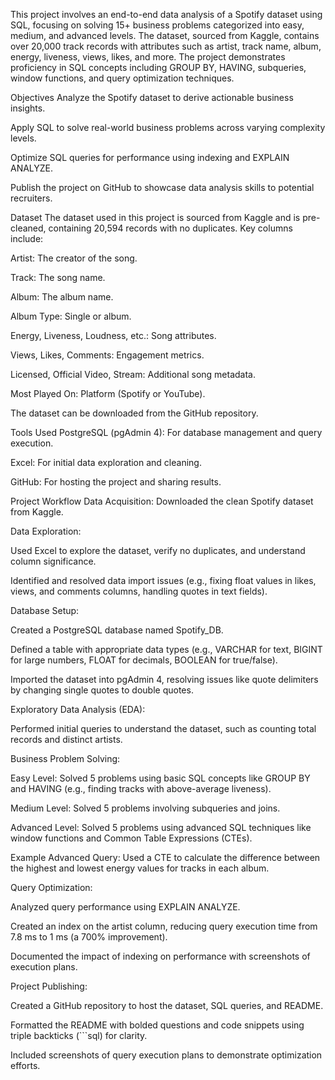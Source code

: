 This project involves an end-to-end data analysis of a Spotify dataset using SQL, focusing on solving 15+ business problems categorized into easy, medium, and advanced levels. The dataset, sourced from Kaggle, contains over 20,000 track records with attributes such as artist, track name, album, energy, liveness, views, likes, and more. The project demonstrates proficiency in SQL concepts including GROUP BY, HAVING, subqueries, window functions, and query optimization techniques.

Objectives
Analyze the Spotify dataset to derive actionable business insights.

Apply SQL to solve real-world business problems across varying complexity levels.

Optimize SQL queries for performance using indexing and EXPLAIN ANALYZE.

Publish the project on GitHub to showcase data analysis skills to potential recruiters.

Dataset
The dataset used in this project is sourced from Kaggle and is pre-cleaned, containing 20,594 records with no duplicates. Key columns include:

Artist: The creator of the song.

Track: The song name.

Album: The album name.

Album Type: Single or album.

Energy, Liveness, Loudness, etc.: Song attributes.

Views, Likes, Comments: Engagement metrics.

Licensed, Official Video, Stream: Additional song metadata.

Most Played On: Platform (Spotify or YouTube).

The dataset can be downloaded from the GitHub repository.

Tools Used
PostgreSQL (pgAdmin 4): For database management and query execution.

Excel: For initial data exploration and cleaning.

GitHub: For hosting the project and sharing results.

Project Workflow
Data Acquisition: Downloaded the clean Spotify dataset from Kaggle.

Data Exploration:

Used Excel to explore the dataset, verify no duplicates, and understand column significance.

Identified and resolved data import issues (e.g., fixing float values in likes, views, and comments columns, handling quotes in text fields).

Database Setup:

Created a PostgreSQL database named Spotify_DB.

Defined a table with appropriate data types (e.g., VARCHAR for text, BIGINT for large numbers, FLOAT for decimals, BOOLEAN for true/false).

Imported the dataset into pgAdmin 4, resolving issues like quote delimiters by changing single quotes to double quotes.

Exploratory Data Analysis (EDA):

Performed initial queries to understand the dataset, such as counting total records and distinct artists.

Business Problem Solving:

Easy Level: Solved 5 problems using basic SQL concepts like GROUP BY and HAVING (e.g., finding tracks with above-average liveness).

Medium Level: Solved 5 problems involving subqueries and joins.

Advanced Level: Solved 5 problems using advanced SQL techniques like window functions and Common Table Expressions (CTEs).

Example Advanced Query: Used a CTE to calculate the difference between the highest and lowest energy values for tracks in each album.

Query Optimization:

Analyzed query performance using EXPLAIN ANALYZE.

Created an index on the artist column, reducing query execution time from 7.8 ms to 1 ms (a 700% improvement).

Documented the impact of indexing on performance with screenshots of execution plans.

Project Publishing:

Created a GitHub repository to host the dataset, SQL queries, and README.

Formatted the README with bolded questions and code snippets using triple backticks (```sql) for clarity.

Included screenshots of query execution plans to demonstrate optimization efforts.
